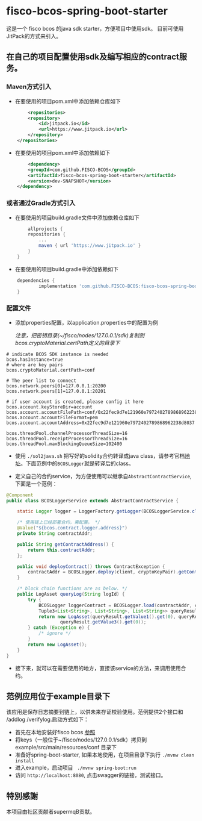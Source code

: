 # fisco-bcos-spring-boot-starter

这是一个 fisco bcos 的java sdk starter，方便项目中使用sdk。
目前可使用JitPack的方式来引入。

## 在自己的项目配置使用sdk及编写相应的contract服务。

### Maven方式引入
- 在要使用的项目pom.xml中添加依赖仓库如下
```xml
        <repositories>
		<repository>
		    <id>jitpack.io</id>
		    <url>https://www.jitpack.io</url>
		</repository>
	</repositories>
```
- 在要使用的项目pom.xml中添加依赖如下
```xml
        <dependency>
	    <groupId>com.github.FISCO-BCOS</groupId>
	    <artifactId>fisco-bcos-spring-boot-starter</artifactId>
	    <version>dev-SNAPSHOT</version>
	</dependency>
```

### 或者通过Gradle方式引入
- 在要使用的项目build.gradle文件中添加依赖仓库如下
```Groovy
        allprojects {
		repositories {
			...
			maven { url 'https://www.jitpack.io' }
		}
	}
```
- 在要使用的项目build.gradle中添加依赖如下
```Groovy
	dependencies {
	        implementation 'com.github.FISCO-BCOS:fisco-bcos-spring-boot-starter:dev-SNAPSHOT'
	}
```

###  配置文件
- 添加properties配置，以application.properties中的配置为例

  *注意，把密钥目录(~/fisco/nodes/127.0.0.1/sdk)复制到bcos.cryptoMaterial.certPath定义的目录下*
```properties
# indicate BCOS SDK instance is needed
bcos.hasInstance=true
# where are key pairs
bcos.cryptoMaterial.certPath=conf

# The peer list to connect
bcos.network.peers[0]=127.0.0.1:20200
bcos.network.peers[1]=127.0.0.1:20201

# if user account is created, please config it here
bcos.account.keyStoreDir=account
bcos.account.accountFilePath=conf/0x22fec9d7e121960e7972402789868962238d8037.pem
bcos.account.accountFileFormat=pem
bcos.account.accountAddress=0x22fec9d7e121960e7972402789868962238d8037

bcos.threadPool.channelProcessorThreadSize=16
bcos.threadPool.receiptProcessorThreadSize=16
bcos.threadPool.maxBlockingQueueSize=102400
```
- 使用 `./sol2java.sh` 把写好的solidity合约转译成java class，请参考官档[地址](https://fisco-bcos-documentation.readthedocs.io/zh_CN/latest/docs/tutorial/sdk_application.html#id6)。下面范例中的`BCOSLogger`就是转译后的class。

- 定义自己的合约service，为方便使用可以继承自`AbstractContractService`,下面是一个范例：
```java
@Component
public class BCOSLoggerService extends AbstractContractService {

    static Logger logger = LoggerFactory.getLogger(BCOSLoggerService.class);

    /* 使用链上已经部署合约，需配置。 */
    @Value("${bcos.contract.logger.address}")
    private String contractAddr;

    public String getContractAddress() {
        return this.contractAddr;
    };

    public void deployContract() throws ContractException {
        contractAddr = BCOSLogger.deploy(client, cryptoKeyPair).getContractAddress();
    }

    /* block chain functions are as below. */
    public LogAsset queryLog(String logId) {
        try {
            BCOSLogger loggerContract = BCOSLogger.load(contractAddr, client, cryptoKeyPair);
            Tuple3<List<String>, List<String>, List<String>> queryResult = loggerContract.query(logId);
            return new LogAsset(queryResult.getValue1().get(0), queryResult.getValue2().get(0),
                    queryResult.getValue3().get(0));
        } catch (Exception e) {
            /* ignore */
        }
        return new LogAsset();
    }
}
```

- 接下来，就可以在需要使用的地方，直接该service的方法，来调用使用合约。

## 范例应用位于example目录下

该应用是保存日志摘要到链上，以供未来存证校验使用。范例提供2个接口和 /addlog /verifylog.启动方式如下：

- 首先在本地安装好fisco bcos [参照](https://fisco-bcos-documentation.readthedocs.io/zh_CN/latest/docs/installation.html)
- 将keys（一般位于~/fisco/nodes/127.0.0.1/sdk）拷贝到 example/src/main/resources/conf 目录下
- 准备好spring-boot-starter, 如果本地使用，在项目目录下执行 `./mvnw clean install`
- 进入example，启动项目 ` ./mvnw spring-boot:run`
- 访问 `http://localhost:8080`, 点击swagger的链接，测试接口。

## 特別感謝
本项目由社区贡献者supermqB贡献。

